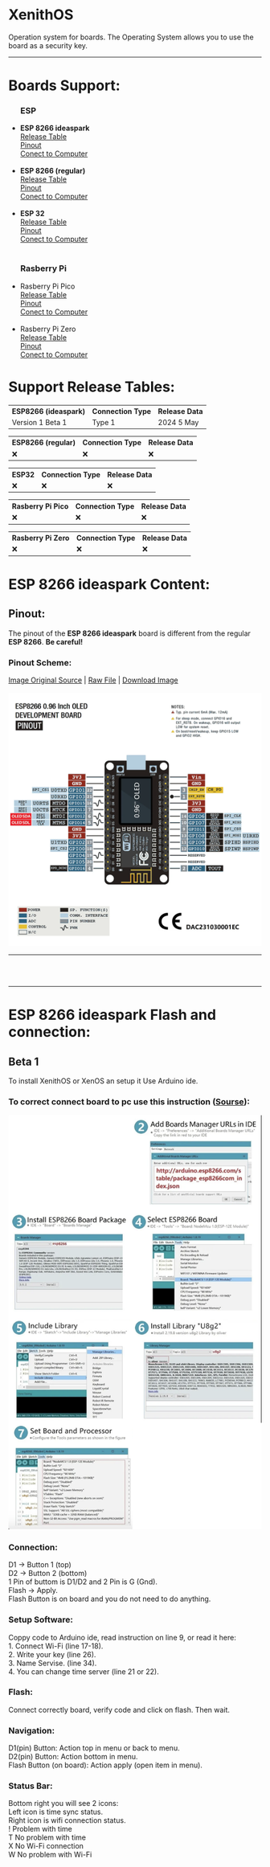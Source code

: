 # XenithOS
Operation system for boards. The Operating System allows you to use the board as a security key. 
<hr>
<h1>Boards Support:</h1>

<ul>
  <h3>ESP</h3>
<li><b>ESP 8266 ideaspark</b></li>
<a href="#ESP8266_ideaspark_table">Release Table</a><br>
<a href="#">Pinout</a><br>
<a href="#">Conect to Computer</a>
<br><br>
<li><b>ESP 8266 (regular)</b></li>
<a href="#ESP8266_regular_table">Release Table</a><br>
<a href="#">Pinout</a><br>
<a href="#">Conect to Computer</a>
<br><br>
<li><b>ESP 32</b></li>
<a href="#ESP32_table">Release Table</a><br>
<a href="#">Pinout</a><br>
<a href="#">Conect to Computer</a>
<br><br>
    <h3>Rasberry Pi</h3>
<li>Rasberry Pi Pico</li>
<a href="#Rasberry_Pi_Pico_table">Release Table</a><br>
<a href="#">Pinout</a><br>
<a href="#">Conect to Computer</a>
<br><br>
<li>Rasberry Pi Zero</li>
<a href="#Rasberry_Pi_Zero_table">Release Table</a><br>
<a href="#">Pinout</a><br>
<a href="#">Conect to Computer</a>
</ul>

<h1>Support Release Tables:</h1>

<!-- ESP8266 ideaspark table -->

<table id="ESP8266_ideaspark_table">
<tr>
  <th>ESP8266 (ideaspark)</th>
  <th>Connection Type</th>
  <th>Release Data</th>
</tr>
<tr>
  <td>Version 1 Beta 1</td>
  <td>Type 1</td>
  <td>2024 5 May</td>
</tr>
</table>

<!-- ESP8266 regular table -->

<table id="ESP8266_regular_table">
<tr>
  <th>ESP8266 (regular)</th>
  <th>Connection Type</th>
  <th>Release Data</th>
</tr>
<tr>
  <td>❌</td>
  <td>❌</td>
  <td>❌</td>
</tr>
</table>

<!-- ESP32 table -->

<table id="ESP32_table">
<tr>
  <th>ESP32</th>
  <th>Connection Type</th>
  <th>Release Data</th>
</tr>
<tr>
  <td>❌</td>
  <td>❌</td>
  <td>❌</td>
</tr>
</table>

<!-- Rasberry Pi Pico table -->

<table id="Rasberry_Pi_Pico_table">
<tr>
  <th>Rasberry Pi Pico</th>
  <th>Connection Type</th>
  <th>Release Data</th>
</tr>
<tr>
  <td>❌</td>
  <td>❌</td>
  <td>❌</td>
</tr>
</table>

<!-- Rasberry Pi Zero table -->

<table id="Rasberry_Pi_Zero_table">
<tr>
  <th>Rasberry Pi Zero</th>
  <th>Connection Type</th>
  <th>Release Data</th>
</tr>
<tr>
  <td>❌</td>
  <td>❌</td>
  <td>❌</td>
</tr>
</table>


<h1>ESP 8266 ideaspark Content:</h1>
<h2>Pinout:</h2>
The pinout of the <b>ESP 8266 ideaspark</b> board is different from the regular <b>ESP 8266</b>. <b>Be careful!</b> <br>
<h3>Pinout Scheme:</h3>
<a href="https://www.aliexpress.com/item/1005005242283189.html?spm=a2g0o.productlist.main.3.3168W6AxW6Axbw&algo_pvid=109215a9-0e73-441b-b943-0d5ab0e12670&algo_exp_id=109215a9-0e73-441b-b943-0d5ab0e12670-1&pdp_npi=4%40dis%21UAH%21187.67%21175.92%21%21%214.63%214.34%21%4021164c9c17147468046175847e05e1%2112000032335054938%21sea%21UA%210%21AB&curPageLogUid=6lCsG9jNPfbw&utparam-url=scene%3Asearch%7Cquery_from%3A" target="_blank">Image Original Source</a> |
<a href="https://github.com/adm1nsys/XenithOS/raw/main/ESP%208266/ideaspark/Assets%20to%20setup/connection.webp" target="_blank">Raw File</a> |
<a href="https://github.com/adm1nsys/XenithOS/blob/main/ESP%208266/ideaspark/Assets%20to%20setup/connection.webp" target="_blank" download="connection.webp">Download Image</a><br><br>
<img src="https://github.com/adm1nsys/XenithOS/raw/main/ESP%208266/ideaspark/Assets%20to%20setup/connection.webp" />


<hr>
<br>
<br>




---------
<h1>ESP 8266 ideaspark Flash and connection:</h1>
<h2>Beta 1</h2>
To install XenithOS or XenOS an setup it Use Arduino ide. 
<h3>To correct connect board to pc use this instruction (<a href="https://www.aliexpress.com/item/1005005242283189.html?spm=a2g0o.productlist.main.3.3168W6AxW6Axbw&algo_pvid=109215a9-0e73-441b-b943-0d5ab0e12670&algo_exp_id=109215a9-0e73-441b-b943-0d5ab0e12670-1&pdp_npi=4%40dis%21UAH%21187.67%21175.92%21%21%214.63%214.34%21%4021164c9c17147468046175847e05e1%2112000032335054938%21sea%21UA%210%21AB&curPageLogUid=6lCsG9jNPfbw&utparam-url=scene%3Asearch%7Cquery_from%3A">Sourse</a>):</h3>
<img src="https://github.com/adm1nsys/XenithOS/blob/main/ESP%208266/ideaspark/Assets%20to%20setup/setup.png?raw=true"></img>

<h3>Connection:</h3>
D1 -> Button 1 (top)<br>
D2 -> Button 2 (bottom)<br>
1 Pin of buttom is D1/D2 and 2 Pin is G (Gnd).<br>
Flash -> Apply.<br>
Flash Button is on board and you do not need to do anything.<br>
<h3>Setup Software:</h3>
Coppy code to Arduino ide, read instruction on line 9, or read it here: <br>
1. Connect Wi-Fi (line 17-18).<br>
2. Write your key (line 26).<br>
3. Name Servise.  (line 34).<br>
4. You can change time server (line 21 or 22). <br>
<h3>Flash:</h3>
Connect correctly board, verify code and click on flash. Then wait.<br>
<h3>Navigation:</h3>
D1(pin) Button: Action top in menu or back to menu.<br>
D2(pin) Button: Action bottom in menu.<br>
Flash Button (on board): Action apply (open item in menu).<br>
<h3>Status Bar:</h3>
Bottom right you will see 2 icons:<br>
Left icon is time sync status.<br>
Right icon is wifi connection status.<br>
! Problem with time<br>
T No problem with time<br>
X No Wi-Fi connection<br>
W No problem with Wi-Fi<br>

